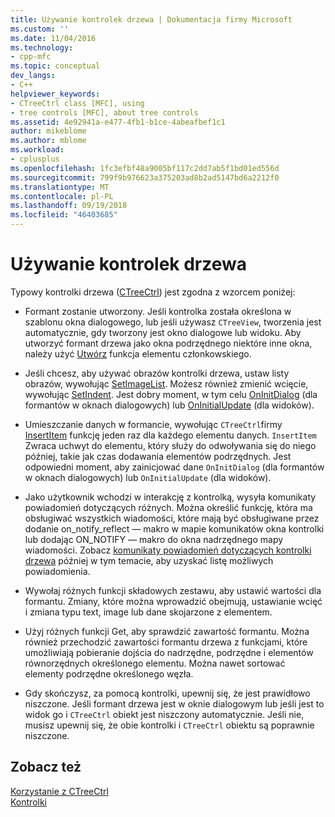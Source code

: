```yaml
---
title: Używanie kontrolek drzewa | Dokumentacja firmy Microsoft
ms.custom: ''
ms.date: 11/04/2016
ms.technology:
- cpp-mfc
ms.topic: conceptual
dev_langs:
- C++
helpviewer_keywords:
- CTreeCtrl class [MFC], using
- tree controls [MFC], about tree controls
ms.assetid: 4e92941a-e477-4fb1-b1ce-4abeafbef1c1
author: mikeblome
ms.author: mblome
ms.workload:
- cplusplus
ms.openlocfilehash: 1fc3efbf48a9005bf117c2dd7ab5f1bd01ed556d
ms.sourcegitcommit: 799f9b976623a375203ad8b2ad5147bd6a2212f0
ms.translationtype: MT
ms.contentlocale: pl-PL
ms.lasthandoff: 09/19/2018
ms.locfileid: "46403685"
---
```

# <a name="using-tree-controls"></a>Używanie kontrolek drzewa

Typowy kontrolki drzewa ([CTreeCtrl](../mfc/reference/ctreectrl-class.md)) jest zgodna z wzorcem poniżej:

- Formant zostanie utworzony. Jeśli kontrolka została określona w szablonu okna dialogowego, lub jeśli używasz `CTreeView`, tworzenia jest automatycznie, gdy tworzony jest okno dialogowe lub widoku. Aby utworzyć formant drzewa jako okna podrzędnego niektóre inne okna, należy użyć [Utwórz](../mfc/reference/ctreectrl-class.md#create) funkcja elementu członkowskiego.

- Jeśli chcesz, aby używać obrazów kontrolki drzewa, ustaw listy obrazów, wywołując [SetImageList](../mfc/reference/ctreectrl-class.md#setimagelist). Możesz również zmienić wcięcie, wywołując [SetIndent](../mfc/reference/ctreectrl-class.md#setindent). Jest dobry moment, w tym celu [OnInitDialog](../mfc/reference/cdialog-class.md#oninitdialog) (dla formantów w oknach dialogowych) lub [OnInitialUpdate](../mfc/reference/cview-class.md#oninitialupdate) (dla widoków).

- Umieszczanie danych w formancie, wywołując `CTreeCtrl`firmy [InsertItem](../mfc/reference/ctreectrl-class.md#insertitem) funkcję jeden raz dla każdego elementu danych. `InsertItem` Zwraca uchwyt do elementu, który służy do odwoływania się do niego później, takie jak czas dodawania elementów podrzędnych. Jest odpowiedni moment, aby zainicjować dane `OnInitDialog` (dla formantów w oknach dialogowych) lub `OnInitialUpdate` (dla widoków).

- Jako użytkownik wchodzi w interakcję z kontrolką, wysyła komunikaty powiadomień dotyczących różnych. Można określić funkcję, która ma obsługiwać wszystkich wiadomości, które mają być obsługiwane przez dodanie on_notify_reflect — makro w mapie komunikatów okna kontrolki lub dodając ON_NOTIFY — makro do okna nadrzędnego mapy wiadomości. Zobacz [komunikaty powiadomień dotyczących kontrolki drzewa](../mfc/tree-control-notification-messages.md) później w tym temacie, aby uzyskać listę możliwych powiadomienia.

- Wywołaj różnych funkcji składowych zestawu, aby ustawić wartości dla formantu. Zmiany, które można wprowadzić obejmują, ustawianie wcięć i zmiana typu text, image lub dane skojarzone z elementem.

- Użyj różnych funkcji Get, aby sprawdzić zawartość formantu. Można również przechodzić zawartości formantu drzewa z funkcjami, które umożliwiają pobieranie dojścia do nadrzędne, podrzędne i elementów równorzędnych określonego elementu. Można nawet sortować elementy podrzędne określonego węzła.

- Gdy skończysz, za pomocą kontrolki, upewnij się, że jest prawidłowo niszczone. Jeśli formant drzewa jest w oknie dialogowym lub jeśli jest to widok go i `CTreeCtrl` obiekt jest niszczony automatycznie. Jeśli nie, musisz upewnij się, że obie kontrolki i `CTreeCtrl` obiektu są poprawnie niszczone.

## <a name="see-also"></a>Zobacz też

[Korzystanie z CTreeCtrl](../mfc/using-ctreectrl.md)<br/>
[Kontrolki](../mfc/controls-mfc.md)

